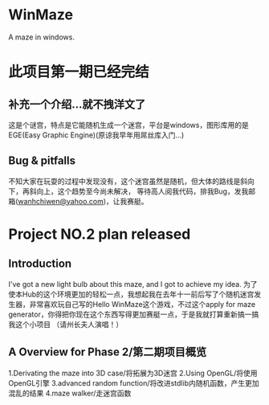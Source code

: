 # WinMaze
A maze in windows.
# 此项目第一期已经完结
## 补充一个介绍...就不拽洋文了
这是个谜宫，特点是它能随机生成一个迷宫，平台是windows，图形库用的是EGE(Easy Graphic Engine)(原谅我早年用屌丝库入门...)
## Bug & pitfalls
不知大家在玩耍的过程中发现没有，这个迷宫虽然是随机，但大体的路线是斜向下，再斜向上，这个趋势至今尚未解决，
等待高人阅我代码，排我Bug，发我邮箱(wanhchiwen@yahoo.com)，让我赛艇。
# Project NO.2 plan released
## Introduction
I've got a new light bulb about this maze, and I got to achieve my idea.
为了使本Hub的这个环境更加的轻松一点，我想起我在去年十一前后写了个随机迷宫发生器，非常喜欢玩自己写的Hello WinMaze这个游戏，不过这个apply for maze generator，你得把你现在这个东西写得更加赛艇一点，于是我就打算重新搞一搞我这个小项目
（请州长夫人演唱！）
## A Overview for Phase 2/第二期项目概览
1.Derivating the maze into 3D case/将拓展为3D迷宫
2.Using OpenGL/将使用OpenGL引擎
3.advanced random function/将改进stdlib内随机函数，产生更加混乱的结果
4.maze walker/走迷宫函数
